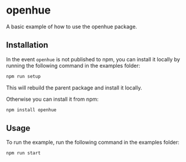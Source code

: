 # openhue

A basic example of how to use the openhue package.

## Installation

In the event `openhue` is not published to npm, you can install it locally by running the following command in the examples folder:

```sh
npm run setup
```

This will rebuild the parent package and install it locally.

Otherwise you can install it from npm:

```sh
npm install openhue
```

## Usage

To run the example, run the following command in the examples folder:

```sh
npm run start
```

